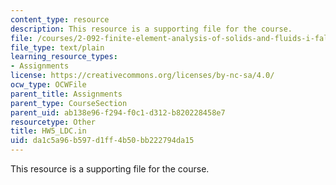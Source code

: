 ```yaml
---
content_type: resource
description: This resource is a supporting file for the course.
file: /courses/2-092-finite-element-analysis-of-solids-and-fluids-i-fall-2009/da1c5a96b597d1ff4b50bb222794da15_HW5_LDC.in
file_type: text/plain
learning_resource_types:
- Assignments
license: https://creativecommons.org/licenses/by-nc-sa/4.0/
ocw_type: OCWFile
parent_title: Assignments
parent_type: CourseSection
parent_uid: ab138e96-f294-f0c1-d312-b820228458e7
resourcetype: Other
title: HW5_LDC.in
uid: da1c5a96-b597-d1ff-4b50-bb222794da15
---
```

This resource is a supporting file for the course.